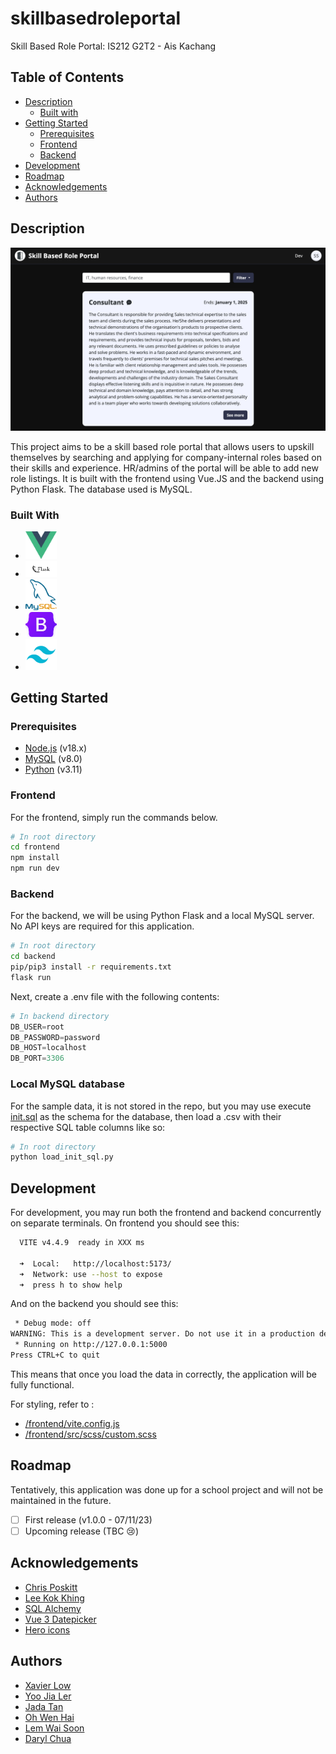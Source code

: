 # skillbasedroleportal

Skill Based Role Portal: IS212 G2T2 - Ais Kachang

## Table of Contents

- [Description](#description)
  - [Built with](#built-with)
- [Getting Started](#getting-started)
  - [Prerequisites](#prerequisites)
  - [Frontend](#frontend)
  - [Backend](#backend)
- [Development](#development)
- [Roadmap](#roadmap)
- [Acknowledgements](#acknowledgements)
- [Authors](#authors)

## Description

![Homepage](images/Home.png)

This project aims to be a skill based role portal that allows users to upskill themselves by searching and applying for company-internal roles based on their skills and experience. HR/admins of the portal will be able to add new role listings. It is built with the frontend using Vue.JS and the backend using Python Flask. The database used is MySQL.

### Built With

- <a href="https://vuejs.org/"><img src="images/vue.png" alt="Vue" width="50"></a>
- <a href="https://flask.palletsprojects.com/en/3.0.x/"><img src="images/flask.png" alt="Python Flask" width="50"></a>
- <a href="https://www.mysql.com/"><img src="images/sql.png" alt="MySQL" width="50"></a>
- <a href="https://getbootstrap.com/"><img src="images/bootstrap.png" alt="Bootstrap" width="50"></a>
- <a href="https://tailwindcss.com/"><img src="images/tailwind.png" alt="TailwindCSS" width="50"></a>

## Getting Started

### Prerequisites

- [Node.js](https://nodejs.org/en/) (v18.x)
- [MySQL](https://dev.mysql.com/downloads/mysql/) (v8.0)
- [Python](https://www.python.org/downloads/) (v3.11)

### Frontend

For the frontend, simply run the commands below.

```bash
# In root directory
cd frontend
npm install
npm run dev
```

### Backend

For the backend, we will be using Python Flask and a local MySQL server. No API keys are required for this application.

```bash
# In root directory
cd backend
pip/pip3 install -r requirements.txt
flask run
```

Next, create a .env file with the following contents:

```python
# In backend directory
DB_USER=root
DB_PASSWORD=password
DB_HOST=localhost
DB_PORT=3306
```

### Local MySQL database
For the sample data, it is not stored in the repo, but you may use execute [init.sql](https://github.com/darylcwx/skillbasedroleportal/blob/main/init.sql) as the schema for the database, then load a .csv with their respective SQL table columns like so:

```bash
# In root directory
python load_init_sql.py
```

## Development

For development, you may run both the frontend and backend concurrently on separate terminals. On frontend you should see this:

```bash
  VITE v4.4.9  ready in XXX ms

  ➜  Local:   http://localhost:5173/
  ➜  Network: use --host to expose
  ➜  press h to show help
```

And on the backend you should see this:

```bash
 * Debug mode: off
WARNING: This is a development server. Do not use it in a production deployment. Use a production WSGI server instead.
 * Running on http://127.0.0.1:5000
Press CTRL+C to quit
```

This means that once you load the data in correctly, the application will be fully functional.

For styling, refer to :
- [/frontend/vite.config.js](https://github.com/darylcwx/skillbasedroleportal/blob/main/frontend/vite.config.js)
- [/frontend/src/scss/custom.scss](https://github.com/darylcwx/skillbasedroleportal/blob/main/frontend/src/scss/custom.scss)

## Roadmap

Tentatively, this application was done up for a school project and will not be maintained in the future.

- [ ] First release (v1.0.0 - 07/11/23)
- [ ] Upcoming release (TBC 😢)

## Acknowledgements

- [Chris Poskitt](https://cposkitt.github.io/)
- [Lee Kok Khing](https://www.linkedin.com/in/lee-kok-khing-b074b69/)
- [SQL Alchemy](https://www.sqlalchemy.org/)
- [Vue 3 Datepicker](https://vue3datepicker.com/)
- [Hero icons](https://heroicons.dev/)

## Authors

- [Xavier Low](https://github.com/xavierlowjunjie)
- [Yoo Jia Ler](https://github.com/ninjachicken100)
- [Jada Tan](https://github.com/jadatanjq)
- [Oh Wen Hai](https://github.com/wenhai-smu)
- [Lem Wai Soon](https://github.com/Waisoon123)
- [Daryl Chua](https://github.com/darylcwx)
